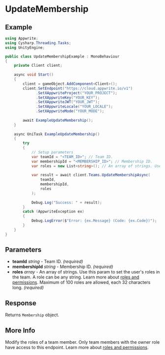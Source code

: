 # UpdateMembership

## Example

```csharp
using Appwrite;
using Cysharp.Threading.Tasks;
using UnityEngine;

public class UpdateMembershipExample : MonoBehaviour
{
    private Client client;
    
    async void Start()
    {
        client = gameObject.AddComponent<Client>();
        client.SetEndpoint("https://cloud.appwrite.io/v1")
              .SetXAppwriteProject("YOUR_PROJECT");
              .SetXAppwriteKey("YOUR_KEY");
              .SetXAppwriteJWT("YOUR_JWT");
              .SetXAppwriteLocale("YOUR_LOCALE");
              .SetXAppwriteMode("YOUR_MODE");
        
        await ExampleUpdateMembership();
    }
    
    async UniTask ExampleUpdateMembership()
    {
        try
        {
            // Setup parameters
            var teamId = "<TEAM_ID>"; // Team ID.
            var membershipId = "<MEMBERSHIP_ID>"; // Membership ID.
            var roles = new List<string>(); // An array of strings. Use this param to set the user&#039;s roles in the team. A role can be any string. Learn more about [roles and permissions](https://appwrite.io/docs/permissions). Maximum of 100 roles are allowed, each 32 characters long.
            
            var result = await client.Teams.UpdateMembershipAsync(
                teamId,
                membershipId,
                roles
            );
            
            Debug.Log("Success: " + result);
        }
        catch (AppwriteException ex)
        {
            Debug.LogError($"Error: {ex.Message} (Code: {ex.Code})");
        }
    }
}
```

## Parameters

- **teamId** *string* - Team ID. *(required)*
- **membershipId** *string* - Membership ID. *(required)*
- **roles** *array* - An array of strings. Use this param to set the user&#039;s roles in the team. A role can be any string. Learn more about [roles and permissions](https://appwrite.io/docs/permissions). Maximum of 100 roles are allowed, each 32 characters long. *(required)*

## Response

Returns `Membership` object.
## More Info

Modify the roles of a team member. Only team members with the owner role have access to this endpoint. Learn more about [roles and permissions](https://appwrite.io/docs/permissions).

